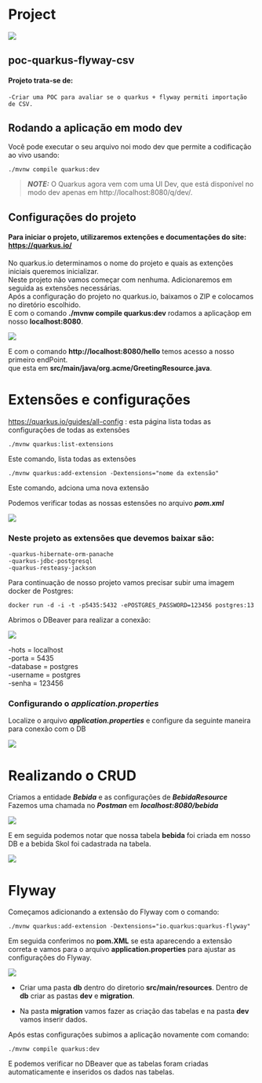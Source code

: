 # Project
![](src/img/logo.png)
## poc-quarkus-flyway-csv  

#### Projeto trata-se de:
    -Criar uma POC para avaliar se o quarkus + flyway permiti importação de CSV.

## Rodando a aplicação em modo dev

Você pode executar o seu arquivo noi modo dev que permite a codificação ao vivo usando:
```shell script
./mvnw compile quarkus:dev
```

> **_NOTE:_**  O Quarkus agora vem com uma UI Dev, que está disponível no modo dev apenas em http://localhost:8080/q/dev/.

## Configurações do projeto

#### Para iniciar o projeto, utilizaremos extenções e documentações do site: https://quarkus.io/

No quarkus.io determinamos o nome do projeto e quais as extenções iniciais queremos inicializar.  
Neste projeto não vamos começar com nenhuma. Adicionaremos em seguida as extensões necessárias.  
Após a configuração do projeto no quarkus.io, baixamos o ZIP e colocamos no diretório escolhido.  
E com o comando **./mvnw compile quarkus:dev** rodamos a aplicaçãop em nosso **localhost:8080**.  

![](src/img/img1.png)  

E com o comando **http://localhost:8080/hello** temos acesso a nosso primeiro endPoint.  
que esta em __src/main/java/org.acme/GreetingResource.java__.  

# Extensões e configurações

https://quarkus.io/guides/all-config :
    esta página lista todas as configurações de todas as extensões  


    ./mvnw quarkus:list-extensions
Este comando, lista todas as extensões  

    ./mvnw quarkus:add-extension -Dextensions="nome da extensão"    
Este comando, adciona uma nova extensão  

Podemos verificar todas as nossas estensões no arquivo ***pom.xml***  

![](src/img/pomXML.png)  

### Neste projeto as extensões que devemos baixar são:  
    
    -quarkus-hibernate-orm-panache  
    -quarkus-jdbc-postgresql  
    -quarkus-resteasy-jackson  

Para continuação de nosso projeto vamos precisar subir uma imagem docker de Postgres:  

    docker run -d -i -t -p5435:5432 -ePOSTGRES_PASSWORD=123456 postgres:13  

Abrimos o DBeaver para realizar a conexão:

![](src/img/conexaoDBeaver.png)  

-hots = localhost  
-porta = 5435  
-database = postgres  
-username = postgres  
-senha = 123456  

### Configurando o ***application.properties***  

Localize o arquivo ***application.properties*** e configure da seguinte maneira para conexão com o DB  

![](src/img/appProperties.png)  

# Realizando o CRUD  

Criamos a entidade ***Bebida*** e as configurações de ***BebidaResource***  
Fazemos uma chamada no ***Postman*** em ***localhost:8080/bebida***  

![](src/img/localhost.png)  

E em seguida podemos notar que nossa tabela **bebida** foi criada em nosso DB e a bebida Skol foi cadastrada na tabela.  

![](src/img/tabela.png)

# Flyway  

Começamos adicionando a extensão do Flyway com o comando: 

    ./mvnw quarkus:add-extension -Dextensions="io.quarkus:quarkus-flyway"

Em seguida conferimos no **pom.XML** se esta aparecendo a extensão correta e vamos para o arquivo **application.properties** para ajustar as configurações do Flyway.  

![](src/img/flywayConfig.png)

- Criar uma pasta **db** dentro do diretorio **src/main/resources**. Dentro de **db** criar as pastas **dev** e **migration**.  

- Na pasta **migration** vamos fazer as criação das tabelas e na pasta **dev** vamos inserir dados.  

Após estas configurações subimos a aplicação novamente com comando:
```shell script
./mvnw compile quarkus:dev
```
E podemos verificar no DBeaver que as tabelas foram criadas automaticamente e inseridos os dados nas tabelas.